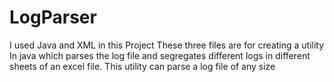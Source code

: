# LogParser
I used Java and XML in this Project
These three files are for creating a utility 
In java which parses the log file and segregates 
different logs in different sheets of an
excel file.
This utility can parse a log file of any size

